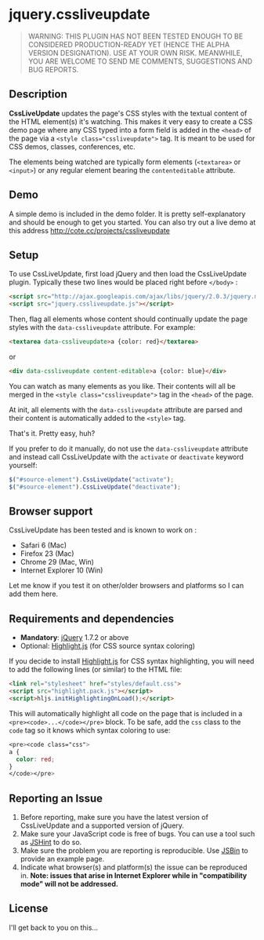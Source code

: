 jquery.cssliveupdate
====================

>WARNING: THIS PLUGIN HAS NOT BEEN TESTED ENOUGH TO BE CONSIDERED PRODUCTION-READY YET (HENCE THE ALPHA VERSION DESIGNATION). USE AT YOUR OWN RISK. MEANWHILE, YOU ARE WELCOME TO SEND ME COMMENTS, SUGGESTIONS AND BUG REPORTS.

## Description

**CssLiveUpdate** updates the page's CSS styles with the textual content of the HTML element(s) it's watching. This makes it very easy to create a CSS demo page where any CSS typed into a form field is added in the `<head>` of the page via a `<style class="cssliveupdate">` tag. It is meant to be used for CSS demos, classes, conferences, etc.

The elements being watched are typically form elements (`<textarea>` or `<input>`) or any regular element bearing the `contenteditable` attribute.

## Demo

A simple demo is included in the demo folder. It is pretty self-explanatory and should be enough to get you started. You can also try out a live demo at this address http://cote.cc/projects/cssliveupdate

## Setup

To use CssLiveUpdate, first load jQuery and then load the CssLiveUpdate plugin. Typically these two lines would be placed right before `</body>` :

```html
<script src="http://ajax.googleapis.com/ajax/libs/jquery/2.0.3/jquery.min.js"></script>
<script src="jquery.cssliveupdate.js"></script>
```

Then, flag all elements whose content should continually update the page styles with the `data-cssliveupdate` attribute. For example: 

```html
<textarea data-cssliveupdate>a {color: red}</textarea> 
```

or

```html
<div data-cssliveupdate content-editable>a {color: blue}</div>
```

You can watch as many elements as you like. Their contents will all be merged in the `<style class="cssliveupdate">` tag in the `<head>` of the page.
 
At init, all elements with the `data-cssliveupdate` attribute are parsed and their content is automatically added to the `<style>` tag.

That's it. Pretty easy, huh?

If you prefer to do it manually, do not use the `data-cssliveupdate` attribute and instead call CssLiveUpdate with the `activate` or `deactivate` keyword yourself:

```javascript
$("#source-element").CssLiveUpdate("activate");
$("#source-element").CssLiveUpdate("deactivate");
```

## Browser support

CssLiveUpdate has been tested and is known to work on : 

* Safari 6 (Mac)
* Firefox 23 (Mac)
* Chrome 29 (Mac, Win)
* Internet Explorer 10 (Win)

Let me know if you test it on other/older browsers and platforms so I can add them here.

## Requirements and dependencies

* **Mandatory**: [jQuery](http://jquery.com/) 1.7.2 or above
* Optional: [Highlight.js](http://softwaremaniacs.org/soft/highlight/en/) (for CSS source syntax coloring)

If you decide to install [Highlight.js](http://softwaremaniacs.org/soft/highlight/en/) for CSS syntax highlighting, you will need to add the following lines (or similar) to the HTML file:

```html
<link rel="stylesheet" href="styles/default.css">
<script src="highlight.pack.js"></script>
<script>hljs.initHighlightingOnLoad();</script>
```

This will automatically highlight all code on the page that is included in a  `<pre><code>...</code></pre>` block. To be safe, add the `css` class to the `code` tag so it knows which syntax coloring to use:

```css
<pre><code class="css">
a { 
  color: red; 
}
</code></pre>
```

## Reporting an Issue

1. Before reporting, make sure you have the latest version of CssLiveUpdate and a supported version of jQuery.
2. Make sure your JavaScript code is free of bugs. You can use a tool such as [JSHint](http://www.jshint.com/) to do so.
2. Make sure the problem you are reporting is reproducible. Use [JSBin](http://jsbin.com) to provide an example page.
3. Indicate what browser(s) and platform(s) the issue can be reproduced in. **Note: issues that arise in Internet Explorer while in "compatibility mode" will not be addressed.**

## License

I'll get back to you on this...
